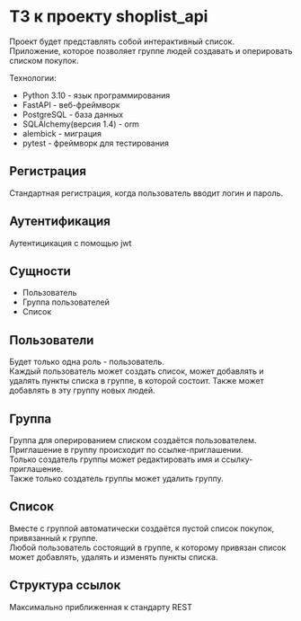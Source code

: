 # ТЗ к проекту shoplist_api #

Проект будет представлять собой интерактивный список.<br>
Приложение, которое позволяет группе людей создавать и оперировать списком покупок.

Технологии: 
* Python 3.10 - язык программирования
* FastAPI - веб-фреймворк
* PostgreSQL - база данных 
* SQLAlchemy(версия 1.4) - orm
* alembick - миграция
* pytest - фреймворк для тестирования


## Регистрация 
Стандартная регистрация, когда пользователь вводит логин и пароль.


## Аутентификация 
Аутентицикация с помощью jwt


## Сущности
* Пользователь 
* Группа пользователей 
* Список

## Пользователи
Будет только одна роль - пользователь.<br>
Каждый пользователь может создать список, может добавлять и удалять пункты списка в группе, в которой состоит. 
Также может добавлять в эту группу новых людей.<br>


## Группа
Группа для оперированием списком создаётся пользователем.<br>
Приглашение в группу происходит по ссылке-приглашении.<br>
Только создатель группы может редактировать имя и ссылку-приглашение.<br>
Также только создатель группы может удалить группу.<br>


## Список 
Вместе с группой автоматически создаётся пустой список покупок, привязанный к группе.<br>
Любой пользователь состоящий в группе, к которому привязан список может добавлять, удалять и изменять пункты списка.<br>


## Структура ссылок
Максимально приближенная к стандарту REST
